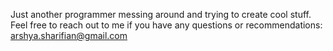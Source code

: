 Just another programmer messing around and trying to create cool stuff.
Feel free to reach out to me if you have any questions or recommendations: arshya.sharifian@gmail.com
